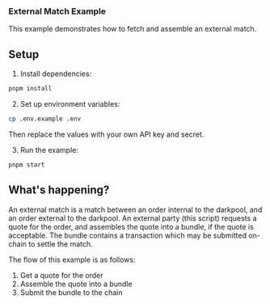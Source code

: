 ### External Match Example
This example demonstrates how to fetch and assemble an external match. 

## Setup

1. Install dependencies:
```bash
pnpm install
```

2. Set up environment variables:
```bash
cp .env.example .env
```
Then replace the values with your own API key and secret.

3. Run the example:
```bash
pnpm start
```

## What's happening?
An external match is a match between an order internal to the darkpool, and an order external to the darkpool. An external party (this script) requests a quote for the order, and assembles the quote into a bundle, if the quote is acceptable. The bundle contains a transaction which may be submitted on-chain to settle the match.

The flow of this example is as follows:

1. Get a quote for the order
2. Assemble the quote into a bundle
3. Submit the bundle to the chain
